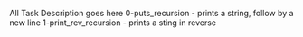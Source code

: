 All Task Description goes here
0-puts_recursion - prints a string, follow by a new line
1-print_rev_recursion - prints a sting in reverse
